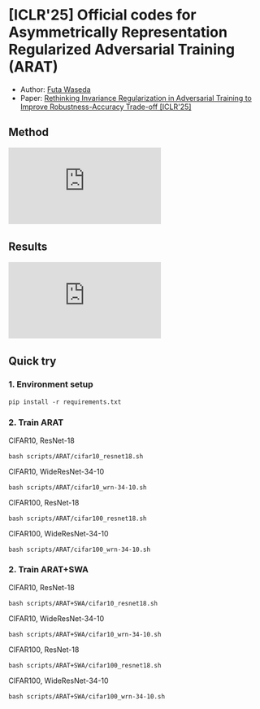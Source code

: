 # [ICLR'25] Official codes for Asymmetrically Representation Regularized Adversarial Training (ARAT)
- Author: [Futa Waseda](https://futa-waseda.netlify.app/)
- Paper: [Rethinking Invariance Regularization in Adversarial Training to Improve Robustness-Accuracy Trade-off [ICLR'25]](https://arxiv.org/abs/2402.14648)

## Method
<!-- pdf -->
![ARAT](https://github.com/futakw/AR-AT/blob/main/assets/method_fig.pdf)

## Results
<!-- pdf -->
![ARAT](https://github.com/futakw/AR-AT/blob/main/assets/result_fig.pdf)

## Quick try
### 1. Environment setup
```
pip install -r requirements.txt
```

### 2. Train ARAT
CIFAR10, ResNet-18
```
bash scripts/ARAT/cifar10_resnet18.sh
```
CIFAR10, WideResNet-34-10
```
bash scripts/ARAT/cifar10_wrn-34-10.sh
```
CIFAR100, ResNet-18
```
bash scripts/ARAT/cifar100_resnet18.sh
```
CIFAR100, WideResNet-34-10
```
bash scripts/ARAT/cifar100_wrn-34-10.sh
```

### 2. Train ARAT+SWA
CIFAR10, ResNet-18
```
bash scripts/ARAT+SWA/cifar10_resnet18.sh
```
CIFAR10, WideResNet-34-10
```
bash scripts/ARAT+SWA/cifar10_wrn-34-10.sh
```
CIFAR100, ResNet-18
```
bash scripts/ARAT+SWA/cifar100_resnet18.sh
```
CIFAR100, WideResNet-34-10
```
bash scripts/ARAT+SWA/cifar100_wrn-34-10.sh
```

